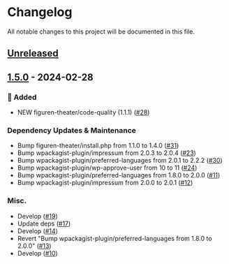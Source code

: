 # Changelog

All notable changes to this project will be documented in this file.

## [Unreleased](https://github.com/figuren-theater/ft-onboarding/compare/1.5.0...HEAD)

## [1.5.0](https://github.com/figuren-theater/ft-onboarding/compare/1.4.0...1.5.0) - 2024-02-28

### 🚀 Added

- NEW figuren-theater/code-quality (1.1.1) ([#28](https://github.com/figuren-theater/ft-onboarding/pull/28))

### Dependency Updates & Maintenance

- Bump figuren-theater/install.php from 1.1.0 to 1.4.0 ([#31](https://github.com/figuren-theater/ft-onboarding/pull/31))
- Bump wpackagist-plugin/impressum from 2.0.3 to 2.0.4 ([#23](https://github.com/figuren-theater/ft-onboarding/pull/23))
- Bump wpackagist-plugin/preferred-languages from 2.0.1 to 2.2.2 ([#30](https://github.com/figuren-theater/ft-onboarding/pull/30))
- Bump wpackagist-plugin/wp-approve-user from 10 to 11 ([#24](https://github.com/figuren-theater/ft-onboarding/pull/24))
- Bump wpackagist-plugin/preferred-languages from 1.8.0 to 2.0.0 ([#11](https://github.com/figuren-theater/ft-onboarding/pull/11))
- Bump wpackagist-plugin/impressum from 2.0.0 to 2.0.1 ([#12](https://github.com/figuren-theater/ft-onboarding/pull/12))

### Misc.

- Develop ([#19](https://github.com/figuren-theater/ft-onboarding/pull/19))
- Update deps ([#17](https://github.com/figuren-theater/ft-onboarding/pull/17))
- Develop ([#14](https://github.com/figuren-theater/ft-onboarding/pull/14))
- Revert "Bump wpackagist-plugin/preferred-languages from 1.8.0 to 2.0.0" ([#13](https://github.com/figuren-theater/ft-onboarding/pull/13))
- Develop ([#10](https://github.com/figuren-theater/ft-onboarding/pull/10))
